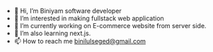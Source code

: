 - 👋 Hi, I’m Biniyam software developer
- 👀 I’m interested in making fullstack web application
- 🌱 I’m currently working on E-commerce website from server side.
- 💞️ I’m also learning next.js.
- 📫 How to reach me binilulseged@gmail.com


<!---
Bini-tech27/Bini-tech27 is a ✨ special ✨ repository because its `README.md` (this file) appears on your GitHub profile.
You can click the Preview link to take a look at your changes.
--->
